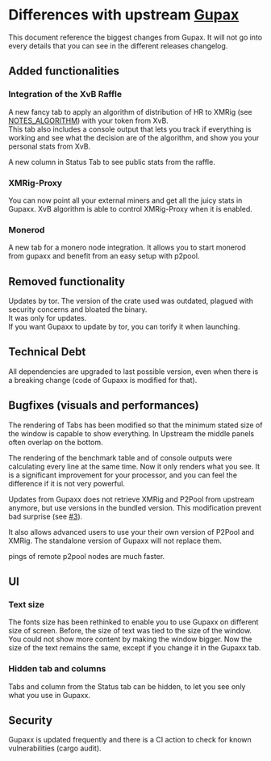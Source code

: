 # Differences with upstream [Gupax](https://github.com/hinto-janai/gupax)

This document reference the biggest changes from Gupax. It will not go into every details that you can see in the different releases changelog.


## Added functionalities
### Integration of the XvB Raffle
A new fancy tab to apply an algorithm of distribution of HR to XMRig (see [NOTES_ALGORITHM](NOTES_ALGORITHMS)) with your token from XvB.  
This tab also includes a console output that lets you track if everything is working and see what the decision are of the algorithm, and show you your personal stats from XvB.

A new column in Status Tab to see public stats from the raffle.
### XMRig-Proxy
You can now point all your external miners and get all the juicy stats in Gupaxx. XvB algorithm is able to control XMRig-Proxy when it is enabled.

### Monerod
A new tab for a monero node integration. It allows you to start monerod from gupaxx and benefit from an easy setup with p2pool.

## Removed functionality
Updates by tor. The version of the crate used was outdated, plagued with security concerns and bloated the binary.  
It was only for updates.  
If you want Gupaxx to update by tor, you can torify it when launching.

## Technical Debt
All dependencies are upgraded to last possible version, even when there is a breaking change (code of Gupaxx is modified for that).

## Bugfixes (visuals and performances)
The rendering of Tabs has been modified so that the minimum stated size of the window is capable to show everything. In Upstream the middle panels often overlap on the bottom.

The rendering of the benchmark table and of console outputs were calculating every line at the same time. Now it only renders what you see. It is a significant improvement for your processor, and you can feel the difference if it is not very powerful.

Updates from Gupaxx does not retrieve XMRig and P2Pool from upstream anymore, but use versions in the bundled version. This modification prevent bad surprise (see [#3](https://github.com/Cyrix126/gupaxx/issues/3)).

It also allows advanced users to use your their own version of P2Pool and XMRig. The standalone version of Gupaxx will not replace them.

pings of remote p2pool nodes are much faster.

## UI

### Text size

The fonts size has been rethinked to enable you to use Gupaxx on different size of screen. Before, the size of text was tied to the size of the window. You could not show more content by making the window bigger. Now the size of the text remains the same, except if you change it in the Gupaxx tab.

### Hidden tab and columns

Tabs and column from the Status tab can be hidden, to let you see only what you use in Gupaxx.  

## Security
Gupaxx is updated frequently and there is a CI action to check for known vulnerabilities (cargo audit). 
